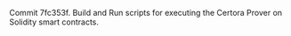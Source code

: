 Commit 7fc353f.                    Build and Run scripts for executing the Certora Prover on Solidity smart contracts.
